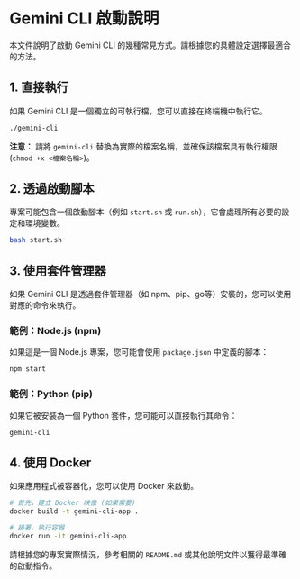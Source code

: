 # Gemini CLI 啟動說明

本文件說明了啟動 Gemini CLI 的幾種常見方式。請根據您的具體設定選擇最適合的方法。

## 1. 直接執行

如果 Gemini CLI 是一個獨立的可執行檔，您可以直接在終端機中執行它。

```bash
./gemini-cli
```
**注意：** 請將 `gemini-cli` 替換為實際的檔案名稱，並確保該檔案具有執行權限 (`chmod +x <檔案名稱>`)。

## 2. 透過啟動腳本

專案可能包含一個啟動腳本（例如 `start.sh` 或 `run.sh`），它會處理所有必要的設定和環境變數。

```bash
bash start.sh
```

## 3. 使用套件管理器

如果 Gemini CLI 是透過套件管理器（如 npm、pip、go等）安裝的，您可以使用對應的命令來執行。

### 範例：Node.js (npm)
如果這是一個 Node.js 專案，您可能會使用 `package.json` 中定義的腳本：
```bash
npm start
```

### 範例：Python (pip)
如果它被安裝為一個 Python 套件，您可能可以直接執行其命令：
```bash
gemini-cli
```

## 4. 使用 Docker

如果應用程式被容器化，您可以使用 Docker 來啟動。

```bash
# 首先，建立 Docker 映像 (如果需要)
docker build -t gemini-cli-app .

# 接著，執行容器
docker run -it gemini-cli-app
```

請根據您的專案實際情況，參考相關的 `README.md` 或其他說明文件以獲得最準確的啟動指令。
